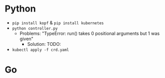 
# Python
* `pip install kopf` & `pip install kubernetes`
* `python controller.py`
  * Problems: "TypeError: run() takes 0 positional arguments but 1 was given"
    * Solution: TODO:
* `kubectl apply -f crd.yaml`

# Go
